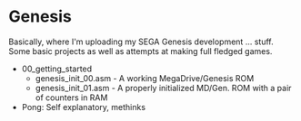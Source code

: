 # Genesis #
Basically, where I'm uploading my SEGA Genesis development ... stuff. Some basic projects as well as attempts at making full fledged games.

* 00_getting_started
  * genesis_init_00.asm - A working MegaDrive/Genesis ROM
  * genesis_init_01.asm - A properly initialized MD/Gen. ROM with a pair of counters in RAM
* Pong: Self explanatory, methinks
